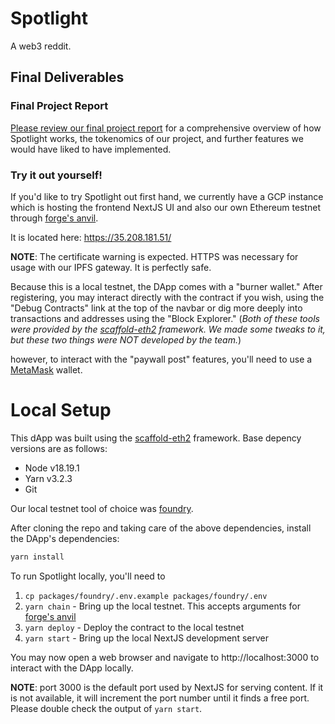 # Spotlight
A web3 reddit.

## Final Deliverables

### Final Project Report
[Please review our final project report](final-project-deliverables/COMS6998%20Fall%202024%20-%20Group%2011%20-%20Spotlight%20Final%20Project%20Report.pdf) for
a comprehensive overview of how Spotlight works, the tokenomics of our project, and further features we would have liked to have implemented.

### Try it out yourself!
If you'd like to try Spotlight out first hand, we currently have a GCP instance which is hosting the frontend NextJS UI and also our own Ethereum testnet through [forge's anvil](https://book.getfoundry.sh/reference/anvil/).

It is located here: https://35.208.181.51/

**NOTE**: The certificate warning is expected. HTTPS was necessary for usage with our IPFS gateway. It is perfectly safe.

Because this is a local testnet, the DApp comes with a "burner wallet." After registering, you may interact directly with the contract if you wish,
using the "Debug Contracts" link at the top of the navbar or dig more deeply into transactions and addresses using the "Block Explorer."
(_Both of these tools were provided by the [scaffold-eth2](https://docs.scaffoldeth.io/quick-start/installation) framework. We made some tweaks to it, but
these two things were NOT developed by the team._)

however, to interact with the "paywall post" features, you'll need to use a [MetaMask](https://metamask.io/) wallet.

# Local Setup

This dApp was built using the [scaffold-eth2](https://docs.scaffoldeth.io/quick-start/installation) framework. Base
depency versions are as follows:
* Node v18.19.1
* Yarn v3.2.3
* Git

Our local testnet tool of choice was [foundry](https://book.getfoundry.sh/getting-started/installation).

After cloning the repo and taking care of the above dependencies, install the DApp's dependencies:
```sh
yarn install
```

To run Spotlight locally, you'll need to 
1. `cp packages/foundry/.env.example packages/foundry/.env`
2. `yarn chain` - Bring up the local testnet. This accepts arguments for [forge's anvil](https://book.getfoundry.sh/reference/anvil/)
3. `yarn deploy` - Deploy the contract to the local testnet
4. `yarn start` - Bring up the local NextJS development server

You may now open a web browser and navigate to http://localhost:3000 to interact with the DApp locally.

**NOTE**: port 3000 is the default port used by NextJS for serving content. If it is not available, it will increment the port number
until it finds a free port. Please double check the output of `yarn start`.
